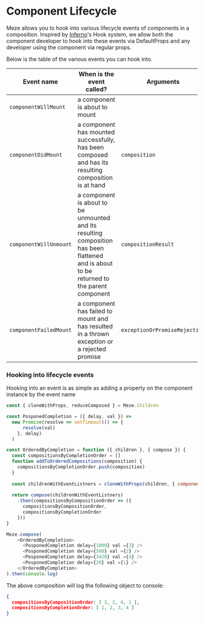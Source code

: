# Component Lifecycle

Meze allows you to hook into various lifecycle events of components in a composition. Inspired by [Inferno](https://github.com/trueadm/inferno)'s Hook system, we allow both the component developer to hook into these events via DefaultProps and any developer using the component via regular props.

Below is the table of the various events you can hook into.

| Event name | When is the event called? | Arguments |
| ---------- | -------------- | ----------------------- |
| `componentWillMount` | a component is about to mount ||
| `componentDidMount` | a component has mounted successfully, has been composed and has its resulting composition is at hand | `composition` |
| `componentWillUnmount` | a component is about to be unmounted and its resulting composition has been flattened and is about to be returned to the parent component | `compositionResult` |
| `componentFailedMount` | a component has failed to mount and has resulted in a thrown exception or a rejected promise | `exceptionOrPromiseRejection` |

### Hooking into lifecycle events

Hooking into an event is as simple as adding a property on the component instance by the event name

```javascript
const { cloneWithProps, reduceComposed } = Meze.Children

const PosponedCompletion = ({ delay, val }) =>
  new Promise(resolve => setTimeout(() => {
      resolve(val)
    }, delay)
  )

const OrderedByCompletion = function ({ children }, { compose }) {
  const compositionsByCompletionOrder = []
  function addToOrderedCompositions(composition) {
    compositionsByCompletionOrder.push(composition)
  }
  
  const childrenWithEventListners = cloneWithProps(children, { componentWillUnmount: addToOrderedCompositions })
  
  return compose(childrenWithEventListners)
    .then(compositionsByCompositionOrder => ({
      compositionsByCompositionOrder,
      compositionsByCompletionOrder
    }))
}

Meze.compose(
    <OrderedByCompletion>
      <PosponedCompletion delay={1000} val ={3} />
      <PosponedCompletion delay={500} val ={2} />
      <PosponedCompletion delay={3420} val ={4} />
      <PosponedCompletion delay={20} val ={1} />
    </OrderedByCompletion>
).then(console.log)
```

The above composition will log the following object to console:
```json
{ 
  compositionsByCompositionOrder: [ 3, 2, 4, 1 ],
  compositionsByCompletionOrder: [ 1, 2, 3, 4 ] 
}
```
